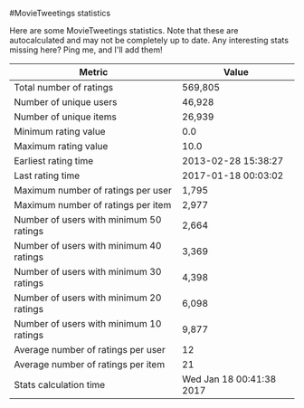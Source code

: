 #MovieTweetings statistics

Here are some MovieTweetings statistics. Note that these are autocalculated and may not be completely up to date. Any interesting stats missing here? Ping me, and I'll add them!

Metric | Value
--- | ---
Total number of ratings                 | 569,805
Number of unique users                  | 46,928
Number of unique items                  | 26,939
Minimum rating value                    | 0.0
Maximum rating value                    | 10.0
Earliest rating time                    | 2013-02-28 15:38:27
Last rating time                        | 2017-01-18 00:03:02
Maximum number of ratings per user      | 1,795
Maximum number of ratings per item      | 2,977
Number of users with minimum 50 ratings | 2,664
Number of users with minimum 40 ratings | 3,369
Number of users with minimum 30 ratings | 4,398
Number of users with minimum 20 ratings | 6,098
Number of users with minimum 10 ratings | 9,877
Average number of ratings per user      | 12
Average number of ratings per item      | 21
Stats calculation time                  | Wed Jan 18 00:41:38 2017

